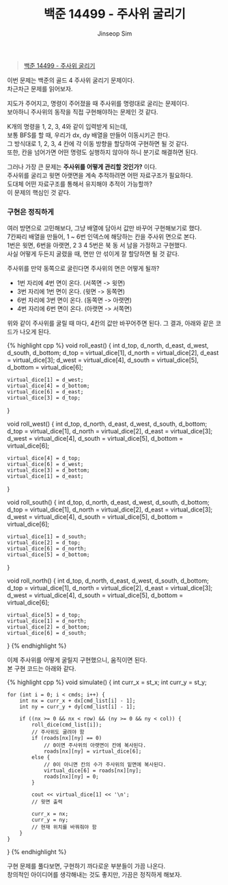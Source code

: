﻿---
layout: post
title: "백준 14499 - 주사위 굴리기"
categories: Baekjoon
tags: [cpp]
author:
  - Jinseop Sim
---
> [백준 14499 - 주사위 굴리기](https://www.acmicpc.net/problem/14499)

이번 문제는 백준의 골드 4 주사위 굴리기 문제이다.  
차근차근 문제를 읽어보자.  

지도가 주어지고, 명령이 주어졌을 때 주사위를 명령대로 굴리는 문제이다.  
보아하니 주사위의 동작을 직접 구현해야하는 문제인 것 같다.  

K개의 명령을 1, 2, 3, 4와 같이 입력받게 되는데,  
보통 BFS를 할 때, 우리가 dx, dy 배열을 만들어 이동시키곤 한다.  
그 방식대로 1, 2, 3, 4 칸에 각 이동 방향을 할당하여 구현하면 될 것 같다.  
또한, 칸을 넘어가면 어떤 명령도 실행하지 않아야 하니 분기로 해결하면 된다.  

그러나 가장 큰 문제는 __주사위를 어떻게 관리할 것인가?__ 이다.  
주사위를 굴리고 윗면 아랫면을 계속 추적하려면 어떤 자료구조가 필요하다.  
도대체 어떤 자료구조를 통해서 유지해야 추적이 가능할까?  
이 문제의 핵심인 것 같다.  

### 구현은 정직하게
여러 방면으로 고민해보다, 그냥 배열에 담아서 값만 바꾸어 구현해보기로 했다.  
7칸짜리 배열을 만들어, 1 ~ 6번 인덱스에 해당하는 칸을 주사위 면으로 본다.  
1번은 윗면, 6번을 아랫면, 2 3 4 5번은 북 동 서 남을 가정하고 구현했다.  
사실 어떻게 두든지 굴렸을 때, 면만 안 섞이게 잘 할당하면 될 것 같다.  

주사위를 만약 동쪽으로 굴린다면 주사위의 면은 어떻게 될까?  
- 1번 자리에 4번 면이 온다. (서쪽면 -> 윗면)
- 3번 자리에 1번 면이 온다. (윗면 -> 동쪽면)
- 6번 자리에 3번 면이 온다. (동쪽면 -> 아랫면)
- 4번 자리에 6번 면이 온다. (아랫면 -> 서쪽면)

위와 같이 주사위를 굴릴 때 마다, 4칸의 값만 바꾸어주면 된다.
그 결과, 아래와 같은 코드가 나오게 된다.

{% highlight cpp %}
void roll_east() {
    int d_top, d_north, d_east, d_west, d_south, d_bottom;
    d_top = virtual_dice[1], d_north = virtual_dice[2], d_east = virtual_dice[3];
    d_west = virtual_dice[4], d_south = virtual_dice[5], d_bottom = virtual_dice[6];

    virtual_dice[1] = d_west;
    virtual_dice[4] = d_bottom;
    virtual_dice[6] = d_east;
    virtual_dice[3] = d_top;
}

void roll_west() {
    int d_top, d_north, d_east, d_west, d_south, d_bottom;
    d_top = virtual_dice[1], d_north = virtual_dice[2], d_east = virtual_dice[3];
    d_west = virtual_dice[4], d_south = virtual_dice[5], d_bottom = virtual_dice[6];

    virtual_dice[4] = d_top;
    virtual_dice[6] = d_west;
    virtual_dice[3] = d_bottom;
    virtual_dice[1] = d_east;
}

void roll_south() {
    int d_top, d_north, d_east, d_west, d_south, d_bottom;
    d_top = virtual_dice[1], d_north = virtual_dice[2], d_east = virtual_dice[3];
    d_west = virtual_dice[4], d_south = virtual_dice[5], d_bottom = virtual_dice[6];

    virtual_dice[1] = d_south;
    virtual_dice[2] = d_top;
    virtual_dice[6] = d_north;
    virtual_dice[5] = d_bottom;
}

void roll_north() {
    int d_top, d_north, d_east, d_west, d_south, d_bottom;
    d_top = virtual_dice[1], d_north = virtual_dice[2], d_east = virtual_dice[3];
    d_west = virtual_dice[4], d_south = virtual_dice[5], d_bottom = virtual_dice[6];

    virtual_dice[5] = d_top;
    virtual_dice[1] = d_north;
    virtual_dice[2] = d_bottom;
    virtual_dice[6] = d_south;
}
{% endhighlight %}

이제 주사위를 어떻게 굴릴지 구현했으니, 움직이면 된다.  
본 구현 코드는 아래와 같다.  

{% highlight cpp %}
void simulate() {
    int curr_x = st_x;
    int curr_y = st_y;

    for (int i = 0; i < cmds; i++) {
        int nx = curr_x + dx[cmd_list[i] - 1];
        int ny = curr_y + dy[cmd_list[i] - 1];

        if ((nx >= 0 && nx < row) && (ny >= 0 && ny < col)) {
            roll_dice(cmd_list[i]);
            // 주사위도 굴려야 함
            if (roads[nx][ny] == 0)
                // 0이면 주사위의 아랫면이 칸에 복사된다.
                roads[nx][ny] = virtual_dice[6];
            else {
                // 0이 아니면 칸의 수가 주사위의 밑면에 복사된다.
                virtual_dice[6] = roads[nx][ny];
                roads[nx][ny] = 0;
            }

            cout << virtual_dice[1] << '\n';
            // 윗면 출력

            curr_x = nx;
            curr_y = ny;
            // 현재 위치를 바꿔줘야 함
        }
    }

}
{% endhighlight %}  

구현 문제를 풀다보면, 구현하기 까다로운 부분들이 가끔 나온다.  
창의적인 아이디어를 생각해내는 것도 좋지만, 가끔은 정직하게 해보자.  
